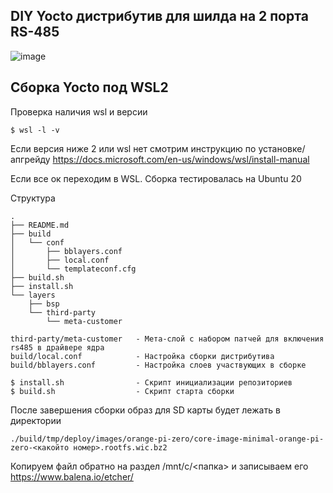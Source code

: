 ## DIY Yocto дистрибутив для шилда на 2 порта RS-485
![image](https://user-images.githubusercontent.com/32985830/163590032-d84f0943-8463-40f4-8f81-e4c9355a1b6c.png)

## Сборка Yocto под WSL2

Проверка наличия wsl и версии
```
$ wsl -l -v
```
Если версия ниже 2 или wsl нет смотрим  инструкцию по установке/апгрейду https://docs.microsoft.com/en-us/windows/wsl/install-manual

Если все ок переходим в WSL. Сборка тестировалась на Ubuntu 20

Структура 
```
.
├── README.md
├── build
│   └── conf
│       ├── bblayers.conf
│       ├── local.conf
│       └── templateconf.cfg
├── build.sh
├── install.sh
└── layers
    ├── bsp
    └── third-party
        └── meta-customer
```
        
```
third-party/meta-customer   - Мета-слой с набором патчей для включения rs485 в драйвере ядра
build/local.conf            - Настройка сборки дистрибутива
build/bblayers.conf         - Настройка слоев участвующих в сборке
```

```
$ install.sh                - Скрипт инициализации репозиториев
$ build.sh                  - Скрипт старта сборки
```
После завершения сборки образ для SD карты будет лежать в директории
```
./build/tmp/deploy/images/orange-pi-zero/core-image-minimal-orange-pi-zero-<какойто номер>.rootfs.wic.bz2
```
Копируем файл обратно на раздел /mnt/c/<папка> и записываем его https://www.balena.io/etcher/

